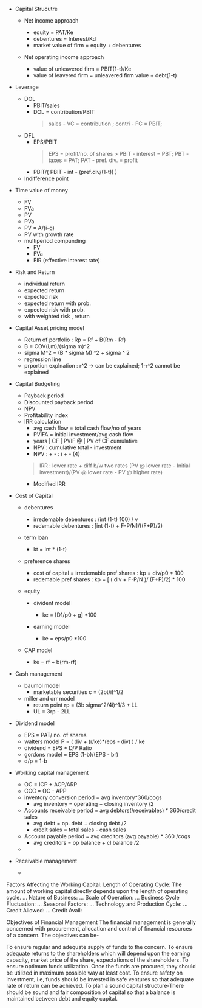 - Capital Strucutre
	- Net income approach
		- equity = PAT/Ke
		- debentures = Interest/Kd
		- market value of firm = equity + debentures
		
	- Net operating income approach
		- value of unleavered firm = PBIT(1-t)/Ke
		- value of leavered firm = unleavered firm value + debt(1-t)

- Leverage
	- DOL 
		- PBIT/sales
		- DOL = contribution/PBIT
			> sales - VC = contribution ; contri - FC = PBIT;
	- DFL
		- EPS/PBIT
			> EPS = profit/no. of shares
				> PBIT - interest = PBT; PBT - taxes = PAT; PAT - pref. div. = profit
		- PBIT/( PBIT - int - (pref.div/(1-t)) )
	- Indifference point

- Time value of money
	- FV
	- FVa
	- PV
	- PVa
	- PV = A/(i-g)
	- PV with growth rate
	- multiperiod compunding
		- FV
		- FVa
		- EIR (effective interest rate)
	
- Risk and Return
	- individual return
	- expected return
	- expected risk
	- expected return with prob.
	- expected risk with prob.
	- with weighted risk , return
	
- Capital Asset pricing model
	- Return of portfolio : Rp = Rf + B(Rm - Rf)
	- B = COV(i,m)/(sigma m)^2
	- sigma M^2 = (B * sigma M) ^2 + sigma ^ 2
	- regression line
	- prportion explnation : r^2 -> can be explained; 1-r^2 cannot be explained
	
- Capital Budgeting
	- Payback period
	- Discounted payback period
	- NPV
	- Profitability index
	- IRR calculation
		- avg cash flow = total cash flow/no of years
		- PVIFA = initial investment/avg cash flow
		- years | CF | PVIF @ | PV of CF cumulative
		- NPV : cumulative total - investment
		- NPV : + - : i + - (4)
		> IRR : lower rate + diff b/w two rates (PV @ lower rate - Initial investment)/(PV @ lower rate - PV @ higher rate)
		- Modified IRR
		
- Cost of Capital 
	- debentures
		- irredemable debentures : (int (1-t) 100) / v
		- redemable debentures : [int (1-t) + F-P/N]/((F+P)/2)
	- term loan 
		- kt = Int * (1-t)
	- preference shares
		- cost of capital = irredemable pref shares : kp = div/p0 * 100
		- redemable pref shares : kp = [ ( div + F-P/N )/ (F+P)/2] * 100
	- equity
		- divident model
			- ke = [D1/p0 + g] *100
			
		- earning model
			- ke = eps/p0 *100

	- CAP model 
		- ke = rf + b(rm-rf)
	
- Cash management
	- baumol model
		- marketable securities c = (2bt/i)^1/2
	- miller and orr model	
		- return point rp = (3b sigma^2/4i)^1/3 + LL
		- UL = 3rp - 2LL
	
- Dividend model
	- EPS = PAT/ no. of shares
	- walters model P = ( div + (r/ke)*(eps - div) ) / ke
	- dividend = EPS * D/P Ratio
	- gordons model = EPS (1-b)/(EPS - br)
	- d/p = 1-b

- Working capital management
	- OC = ICP + ACP/ARP
	- CCC = OC - APP
	- inventory conversion period = avg inventory*360/cogs
		- avg inventory = operating + closing inventory /2
	- Accounts receivable period = avg debtors(/receivables) * 360/credit sales
		- avg debt = op. debt + closing debt /2
		- credit sales = total sales - cash sales
	- Account payable period = avg creditors (avg payable) * 360 /cogs
		- avg creditors = op balance + cl balance /2
	- 
	
- Receivable management



	- 

Factors Affecting the Working Capital:
Length of Operating Cycle: The amount of working capital directly depends upon the length of operating cycle. ...
Nature of Business: ...
Scale of Operation: ...
Business Cycle Fluctuation: ...
Seasonal Factors: ...
Technology and Production Cycle: ...
Credit Allowed: ...
Credit Avail:

	
Objectives of Financial Management
The financial management is generally concerned with procurement, allocation and control of financial resources of a concern. The objectives can be-

To ensure regular and adequate supply of funds to the concern.
To ensure adequate returns to the shareholders which will depend upon the earning capacity, market price of the share, expectations of the shareholders.
To ensure optimum funds utilization. Once the funds are procured, they should be utilized in maximum possible way at least cost.
To ensure safety on investment, i.e, funds should be invested in safe ventures so that adequate rate of return can be achieved.
To plan a sound capital structure-There should be sound and fair composition of capital so that a balance is maintained between debt and equity capital.

